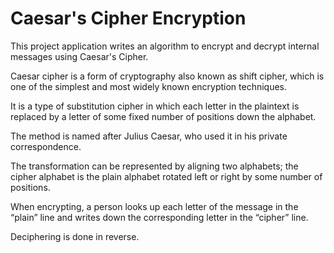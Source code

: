 # Caesar's Cipher Encryption

This project application writes an algorithm to encrypt and decrypt internal messages using Caesar's Cipher.

Caesar cipher is a form of cryptography also known as shift cipher, which is one of the simplest and most widely known encryption techniques. 

It is a type of substitution cipher in which each letter in the plaintext is replaced by a letter of some fixed number of positions down the alphabet. 

The method is named after Julius Caesar, who used it in his private correspondence.

The transformation can be represented by aligning two alphabets; the cipher alphabet is the plain alphabet rotated left or right by some number of positions. 

When encrypting, a person looks up each letter of the message in the “plain” line and writes down the corresponding letter in the “cipher” line.

Deciphering is done in reverse.